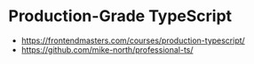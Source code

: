 # Production-Grade TypeScript

* <https://frontendmasters.com/courses/production-typescript/>
* <https://github.com/mike-north/professional-ts/>
